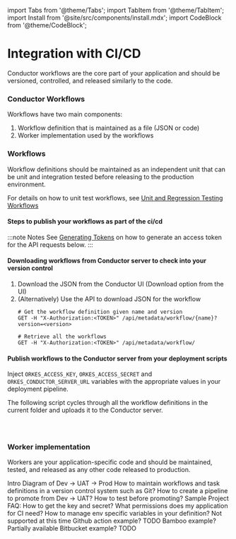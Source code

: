 import Tabs from '@theme/Tabs';
import TabItem from '@theme/TabItem';
import Install from '@site/src/components/install.mdx';
import CodeBlock from '@theme/CodeBlock';

# Integration with CI/CD
Conductor workflows are the core part of your application and should be versioned, controlled, and released similarly to the code.

### Conductor Workflows
Workflows have two main components:
1. Workflow definition that is maintained as a file (JSON or code)
2. Worker implementation used by the workflows

### Workflows
Workflow definitions should be maintained as an independent unit that can be unit and integration tested before releasing to the production environment.

For details on how to unit test workflows, see [Unit and Regression Testing Workflows](/content/developer-guides/unit-and-regression-tests)

#### Steps to publish your workflows as part of the ci/cd
:::note Notes
See [Generating Tokens](/access-control-and-security/applications#generating-token) on how to generate an access token for the API requests below.
:::

#### Downloading workflows from Conductor server to check into your version control
1. Download the JSON from the Conductor UI (Download option from the UI)
2. (Alternatively) Use the API to download JSON for the workflow
    ```shell
    # Get the workflow definition given name and version
    GET -H "X-Authorization:<TOKEN>" /api/metadata/workflow/{name}?version=<version>
    ```
    ```shell
    # Retrieve all the workflows
    GET -H "X-Authorization:<TOKEN>" /api/metadata/workflow/
    ```
#### Publish workflows to the Conductor server from your deployment scripts
Inject `ORKES_ACCESS_KEY`, `ORKES_ACCESS_SECRET` and `ORKES_CONDUCTOR_SERVER_URL` variables with the appropriate values in your deployment pipeline.

The following script cycles through all the workflow definitions in the current folder and uploads it to the Conductor server.

```shell dynamic https://github.com/orkes-io/workflow-cicd/blob/main/src/deploy_workflows.sh section=1 .../src/deploy_workflows.sh



```


### Worker implementation
Workers are your application-specific code and should be maintained, tested, and released as any other code released to production.

Intro
Diagram of
Dev -> UAT -> Prod
How to maintain workflows and task definitions in a version control system such as Git?
How to create a pipeline to promote from Dev -> UAT?
How to test before promoting?
Sample Project
FAQ:
How to get the key and secret?
What permissions does my application for CI need?
How to manage env specific variables in your definition?
Not supported at this time
Github action example?
TODO
Bamboo example?
Partially available
Bitbucket example?
TODO


